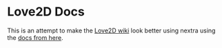# Love2D Docs

This is an attempt to make the [Love2D wiki](https://love2d.org/wiki/Main_Page) look better using nextra using the [docs from here](https://github.com/love2d-community/love-api).

